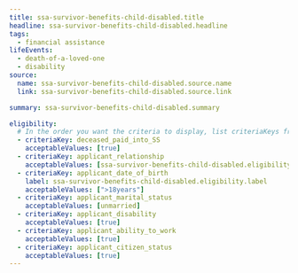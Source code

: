 ```yaml
---
title: ssa-survivor-benefits-child-disabled.title
headline: ssa-survivor-benefits-child-disabled.headline
tags:
  - financial assistance
lifeEvents:
  - death-of-a-loved-one
  - disability
source:
  name: ssa-survivor-benefits-child-disabled.source.name
  link: ssa-survivor-benefits-child-disabled.source.link

summary: ssa-survivor-benefits-child-disabled.summary

eligibility:
  # In the order you want the criteria to display, list criteriaKeys from the csv here, each followed by a comma-separated list of which values indicate eligibility for that criteria. Wrap individual values in quotes if they have inner commas.
  - criteriaKey: deceased_paid_into_SS
    acceptableValues: [true]
  - criteriaKey: applicant_relationship
    acceptableValues: [ssa-survivor-benefits-child-disabled.eligibility.acceptableValues]
  - criteriaKey: applicant_date_of_birth
    label: ssa-survivor-benefits-child-disabled.eligibility.label
    acceptableValues: [">18years"]
  - criteriaKey: applicant_marital_status
    acceptableValues: [unmarried]
  - criteriaKey: applicant_disability
    acceptableValues: [true]
  - criteriaKey: applicant_ability_to_work
    acceptableValues: [true]
  - criteriaKey: applicant_citizen_status
    acceptableValues: [true]
---
```

